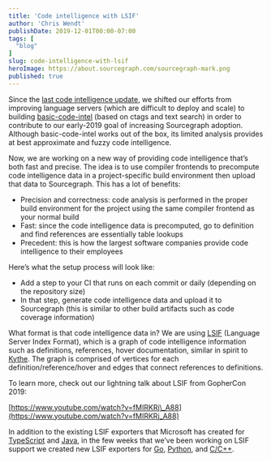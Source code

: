 ```yaml
---
title: 'Code intelligence with LSIF'
author: 'Chris Wendt'
publishDate: 2019-12-01T00:00-07:00
tags: [
  "blog"
]
slug: code-intelligence-with-lsif
heroImage: https://about.sourcegraph.com/sourcegraph-mark.png
published: true
---
```


Since the [last code intelligence update](https://about.sourcegraph.com/blog/improving-language-support-in-2019), we shifted our efforts from improving language servers (which are difficult to deploy and scale) to building [basic-code-intel](https://github.com/sourcegraph/sourcegraph-basic-code-intel) (based on ctags and text search) in order to contribute to our early-2019 goal of increasing Sourcegraph adoption. Although basic-code-intel works out of the box, its limited analysis provides at best approximate and fuzzy code intelligence.

Now, we are working on a new way of providing code intelligence that’s both fast and precise. The idea is to use compiler frontends to precompute code intelligence data in a project-specific build environment then upload that data to Sourcegraph. This has a lot of benefits:

  - Precision and correctness: code analysis is performed in the proper build environment for the project using the same compiler frontend as your normal build
  - Fast: since the code intelligence data is precomputed, go to definition and find references are essentially table lookups
  - Precedent: this is how the largest software companies provide code intelligence to their employees

Here’s what the setup process will look like:

  - Add a step to your CI that runs on each commit or daily (depending on the repository size)
  - In that step, generate code intelligence data and upload it to Sourcegraph (this is similar to other build artifacts such as code coverage information)

What format is that code intelligence data in? We are using [LSIF](https://github.com/Microsoft/language-server-protocol/blob/master/indexFormat/specification.md) (Language Server Index Format), which is a graph of code intelligence information such as definitions, references, hover documentation, similar in spirit to [Kythe](https://kythe.io). The graph is comprised of vertices for each definition/reference/hover and edges that connect references to definitions.

To learn more, check out our lightning talk about LSIF from GopherCon 2019:

[https://www.youtube.com/watch?v=fMIRKRj\_A88](https://www.youtube.com/watch?v=fMIRKRj_A88)

In addition to the existing LSIF exporters that Microsoft has created for [TypeScript](https://github.com/microsoft/lsif-node) and [Java](https://github.com/microsoft/lsif-java), in the few weeks that we’ve been working on LSIF support we created new LSIF exporters for [Go](https://github.com/sourcegraph/lsif-go), [Python](https://github.com/sourcegraph/lsif-py), and [C/C++](https://github.com/sourcegraph/lsif-cpp).
